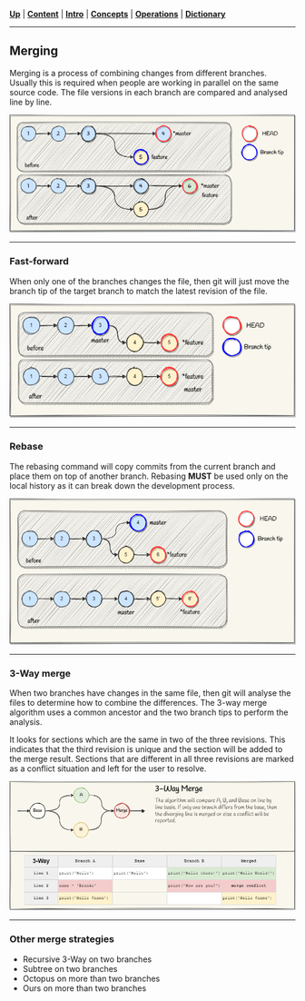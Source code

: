 [**Up**](concepts.md) |
[**Content**](../README.md) |
[**Intro**](../01-Introduction/introduction.md) |
[**Concepts**](../02-Concepts/concepts.md) |
[**Operations**](../03-Operations/operations.md) |
[**Dictionary**](../04-Appendix/dictionary.md)

-------------------------------------------------------------------------------
## Merging

Merging is a process of combining changes from different branches. Usually 
this is required when people are working in parallel on the same source code.
The file versions in each branch are compared and analysed line by line.

![Merge Fast Forward](../Assets/images/git-merge-concept.png)

-------------------------------------------------------------------------------
### Fast-forward
When only one of the branches changes the file, then git will just move the 
branch tip of the target branch to match the latest revision of the file.

![Merge Fast Forward](../Assets/images/git-merge-fast-forward.png)

-------------------------------------------------------------------------------
### Rebase
The rebasing command will copy commits from the current branch and place 
them on top of another branch. Rebasing **MUST** be used only on the local 
history as it can break down the development process.

![Merge Fast Forward](../Assets/images/git-merge-rebase.png)

-------------------------------------------------------------------------------
### 3-Way merge

When two branches have changes in the same file, then git will analyse the 
files to determine how to combine the differences. The 3-way merge algorithm 
uses a common ancestor and the two branch tips to perform the analysis.

It looks for sections which are the same in two of the three revisions. This 
indicates that the third revision is unique and the section will be added to 
the merge result. Sections that are different in all three revisions are 
marked as a conflict situation and left for the user to resolve.

![Merge Fast Forward](../Assets/images/git-merge-3-way-concept.png)



-------------------------------------------------------------------------------
### Other merge strategies

 - Recursive 3-Way on two branches
 - Subtree on two branches
 - Octopus on more than two branches
 - Ours on more than two branches
 

